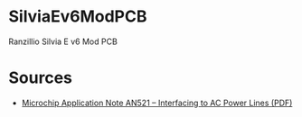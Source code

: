 # SilviaEv6ModPCB
Ranzillio Silvia E v6 Mod PCB


# Sources
- [Microchip Application Note AN521 – Interfacing to AC Power Lines (PDF)](https://ww1.microchip.com/downloads/en/AppNotes/00521c.pdf)
